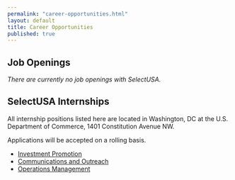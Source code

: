 ```yaml
---
permalink: "career-opportunities.html"
layout: default
title: Career Opportunities
published: true
---
```


## Job Openings

_There are currently no job openings with SelectUSA._

## SelectUSA Internships&nbsp;

All internship positions listed here are located in Washington, DC at the U.S. Department of Commerce, 1401 Constitution Avenue NW.

Applications will be accepted on a rolling basis.

* [Investment Promotion](documents/investment_promotion_internship.pdf)
* [Communications and Outreach](documents/communications__outreach_internship.pdf)
* [Operations Management](documents/operations_management_internship.pdf)
